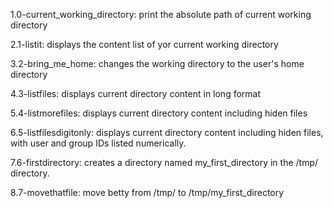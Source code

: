 1.0-current_working_directory: print the absolute path of current working directory

2.1-listit: displays the content list of yor current working directory

3.2-bring_me_home: changes the working directory to the user's home directory 

4.3-listfiles: displays current directory content in long format

5.4-listmorefiles: displays current directory content including hiden files

6.5-listfilesdigitonly: displays current directory content including hiden files, with user and group IDs listed numerically.

7.6-firstdirectory: creates a directory named my_first_directory in the /tmp/ directory.

8.7-movethatfile: move betty from /tmp/ to /tmp/my_first_directory 
